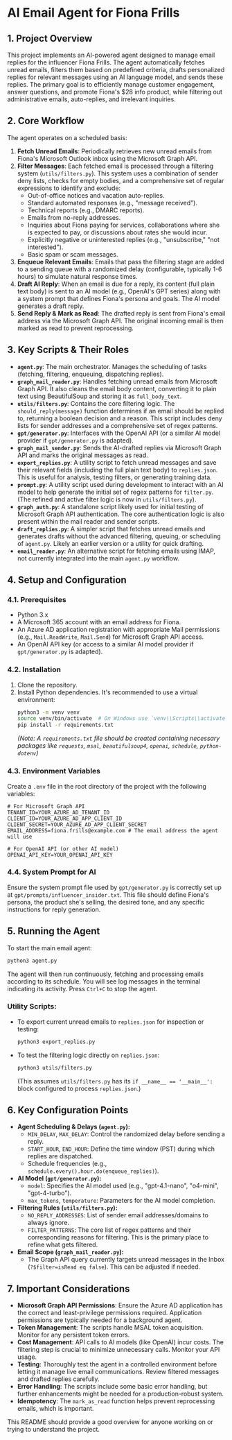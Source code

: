 # AI Email Agent for Fiona Frills

## 1. Project Overview

This project implements an AI-powered agent designed to manage email replies for the influencer Fiona Frills. The agent automatically fetches unread emails, filters them based on predefined criteria, drafts personalized replies for relevant messages using an AI language model, and sends these replies. The primary goal is to efficiently manage customer engagement, answer questions, and promote Fiona's $28 info product, while filtering out administrative emails, auto-replies, and irrelevant inquiries.

## 2. Core Workflow

The agent operates on a scheduled basis:

1.  **Fetch Unread Emails**: Periodically retrieves new unread emails from Fiona's Microsoft Outlook inbox using the Microsoft Graph API.
2.  **Filter Messages**: Each fetched email is processed through a filtering system (`utils/filters.py`). This system uses a combination of sender deny lists, checks for empty bodies, and a comprehensive set of regular expressions to identify and exclude:
    *   Out-of-office notices and vacation auto-replies.
    *   Standard automated responses (e.g., "message received").
    *   Technical reports (e.g., DMARC reports).
    *   Emails from no-reply addresses.
    *   Inquiries about Fiona paying for services, collaborations where she is expected to pay, or discussions about rates she would incur.
    *   Explicitly negative or uninterested replies (e.g., "unsubscribe," "not interested").
    *   Basic spam or scam messages.
3.  **Enqueue Relevant Emails**: Emails that pass the filtering stage are added to a sending queue with a randomized delay (configurable, typically 1-6 hours) to simulate natural response times.
4.  **Draft AI Reply**: When an email is due for a reply, its content (full plain text body) is sent to an AI model (e.g., OpenAI's GPT series) along with a system prompt that defines Fiona's persona and goals. The AI model generates a draft reply.
5.  **Send Reply & Mark as Read**: The drafted reply is sent from Fiona's email address via the Microsoft Graph API. The original incoming email is then marked as read to prevent reprocessing.

## 3. Key Scripts & Their Roles

*   **`agent.py`**: The main orchestrator. Manages the scheduling of tasks (fetching, filtering, enqueuing, dispatching replies).
*   **`graph_mail_reader.py`**: Handles fetching unread emails from Microsoft Graph API. It also cleans the email body content, converting it to plain text using BeautifulSoup and storing it as `full_body_text`.
*   **`utils/filters.py`**: Contains the core filtering logic. The `should_reply(message)` function determines if an email should be replied to, returning a boolean decision and a reason. This script includes deny lists for sender addresses and a comprehensive set of regex patterns.
*   **`gpt/generator.py`**: Interfaces with the OpenAI API (or a similar AI model provider if `gpt/generator.py` is adapted).
*   **`graph_mail_sender.py`**: Sends the AI-drafted replies via Microsoft Graph API and marks the original messages as read.
*   **`export_replies.py`**: A utility script to fetch unread messages and save their relevant fields (including the full plain text body) to `replies.json`. This is useful for analysis, testing filters, or generating training data.
*   **`prompt.py`**: A utility script used during development to interact with an AI model to help generate the initial set of regex patterns for `filter.py`. (The refined and active filter logic is now in `utils/filters.py`).
*   **`graph_auth.py`**: A standalone script likely used for initial testing of Microsoft Graph API authentication. The core authentication logic is also present within the mail reader and sender scripts.
*   **`draft_replies.py`**: A simpler script that fetches unread emails and generates drafts without the advanced filtering, queuing, or scheduling of `agent.py`. Likely an earlier version or a utility for quick drafting.
*   **`email_reader.py`**: An alternative script for fetching emails using IMAP, not currently integrated into the main `agent.py` workflow.

## 4. Setup and Configuration

### 4.1. Prerequisites
*   Python 3.x
*   A Microsoft 365 account with an email address for Fiona.
*   An Azure AD application registration with appropriate Mail permissions (e.g., `Mail.ReadWrite`, `Mail.Send`) for Microsoft Graph API access.
*   An OpenAI API key (or access to a similar AI model provider if `gpt/generator.py` is adapted).

### 4.2. Installation
1.  Clone the repository.
2.  Install Python dependencies. It's recommended to use a virtual environment:
    ```bash
    python3 -m venv venv
    source venv/bin/activate  # On Windows use `venv\\Scripts\\activate`
    pip install -r requirements.txt 
    ```
    *(Note: A `requirements.txt` file should be created containing necessary packages like `requests`, `msal`, `beautifulsoup4`, `openai`, `schedule`, `python-dotenv`)*

### 4.3. Environment Variables
Create a `.env` file in the root directory of the project with the following variables:

```env
# For Microsoft Graph API
TENANT_ID=YOUR_AZURE_AD_TENANT_ID
CLIENT_ID=YOUR_AZURE_AD_APP_CLIENT_ID
CLIENT_SECRET=YOUR_AZURE_AD_APP_CLIENT_SECRET
EMAIL_ADDRESS=fiona.frills@example.com # The email address the agent will use

# For OpenAI API (or other AI model)
OPENAI_API_KEY=YOUR_OPENAI_API_KEY
```

### 4.4. System Prompt for AI
Ensure the system prompt file used by `gpt/generator.py` is correctly set up at `gpt/prompts/influencer_insider.txt`. This file should define Fiona's persona, the product she's selling, the desired tone, and any specific instructions for reply generation.

## 5. Running the Agent

To start the main email agent:
```bash
python3 agent.py
```
The agent will then run continuously, fetching and processing emails according to its schedule. You will see log messages in the terminal indicating its activity. Press `Ctrl+C` to stop the agent.

### Utility Scripts:
*   To export current unread emails to `replies.json` for inspection or testing:
    ```bash
    python3 export_replies.py
    ```
*   To test the filtering logic directly on `replies.json`:
    ```bash
    python3 utils/filters.py 
    ```
    (This assumes `utils/filters.py` has its `if __name__ == '__main__':` block configured to process `replies.json`.)

## 6. Key Configuration Points

*   **Agent Scheduling & Delays (`agent.py`):**
    *   `MIN_DELAY`, `MAX_DELAY`: Control the randomized delay before sending a reply.
    *   `START_HOUR`, `END_HOUR`: Define the time window (PST) during which replies are dispatched.
    *   Schedule frequencies (e.g., `schedule.every().hour.do(enqueue_replies)`).
*   **AI Model (`gpt/generator.py`):**
    *   `model`: Specifies the AI model used (e.g., "gpt-4.1-nano", "o4-mini", "gpt-4-turbo").
    *   `max_tokens`, `temperature`: Parameters for the AI model completion.
*   **Filtering Rules (`utils/filters.py`):**
    *   `NO_REPLY_ADDRESSES`: List of sender email addresses/domains to always ignore.
    *   `FILTER_PATTERNS`: The core list of regex patterns and their corresponding reasons for filtering. This is the primary place to refine what gets filtered.
*   **Email Scope (`graph_mail_reader.py`):**
    *   The Graph API query currently targets unread messages in the Inbox (`?$filter=isRead eq false`). This can be adjusted if needed.

## 7. Important Considerations

*   **Microsoft Graph API Permissions**: Ensure the Azure AD application has the correct and least-privilege permissions required. Application permissions are typically needed for a background agent.
*   **Token Management**: The scripts handle MSAL token acquisition. Monitor for any persistent token errors.
*   **Cost Management**: API calls to AI models (like OpenAI) incur costs. The filtering step is crucial to minimize unnecessary calls. Monitor your API usage.
*   **Testing**: Thoroughly test the agent in a controlled environment before letting it manage live email communications. Review filtered messages and drafted replies carefully.
*   **Error Handling**: The scripts include some basic error handling, but further enhancements might be needed for a production-robust system.
*   **Idempotency**: The `mark_as_read` function helps prevent reprocessing emails, which is important.

This README should provide a good overview for anyone working on or trying to understand the project. 